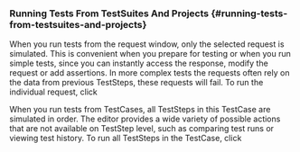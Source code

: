 ### **Running Tests From TestSuites And Projects** {#running-tests-from-testsuites-and-projects}

When you run tests from the request window, only the selected request is simulated. This is convenient when you prepare for testing or when you run simple tests, since you can instantly access the response, modify the request or add assertions. In more complex tests the requests often rely on the data from previous TestSteps, these requests will fail. To run the individual request, click 



When you run tests from TestCases, all TestSteps in this TestCase are simulated in order. The editor provides a wide variety of possible actions that are not available on TestStep level, such as comparing test runs or viewing test history. To run all TestSteps in the TestCase, click 



